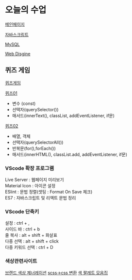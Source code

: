 # 오늘의 수업
[메인페이지](https://kimjw04.github.io/class2024/)   

[자바스크립트](https://kimjw04.github.io/class2024/javascript/index.html)   

[MySQL](https://kimjw04.github.io/class2024/mysql/index.html)  

[Web Disgine](https://kimjw04.github.io/class2024/webd/index.html)  


## 퀴즈 게임
[퀴즈게임](https://kimjw04.github.io/class2024/quiz/index.html)   

[퀴즈01](https://kimjw04.github.io/class2024/quiz/quiz01.html)   
- 변수 (const)
- 선택자(querySelector())
- 매서드(innerText(), classList, addEventListener, if문)

[퀴즈02](https://kimjw04.github.io/class2024/quiz/quiz02.html)   
- 배열, 객체
- 선택자(querySelectorAll())
- 반복문(for(),forEach())
- 매서드(innerHTML(), classList.add, addEventListener, if문)



### VScode 확장 프로그램
Live Server : 웹페이지 미리보기   
Material Icon : 아이콘 설정   
ESlint : 문법 정렬(셋팅 : Format On Save 체크)   
ES7 : 자바스크립트 및 리액트 문법 정리   


### VScode 단축키
설정 : ctrl + ,    
사이드 바 : ctrl + b    
줄 복사 : alt + shift + 화살표     
다중 선택 : alt + shift + click   
다중 키워드 선택 : ctrl + D   


### 색상관련사이트
[브랜드 색상 제너레이션](https://huemint.com/brand-intersection/)
[scss->css 변환](https://www.sassmeister.com/)
[색 팔레트 모음집](https://colorhunt.co/)